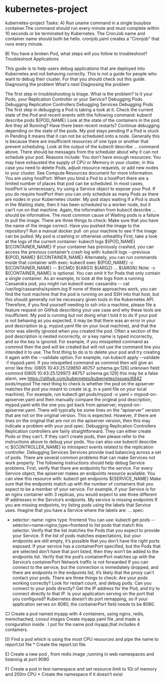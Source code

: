 # kubernetes-project
kubernetes-project
Tasks:
A) Run uname command in a single busybox container.The command should run every minute and must complete within 10 seconds or be terminated by Kubernetes. The CronJob name and container name should both be hello.
cronjob.yaml creates a "Cronjob" that runs every minute.

B) You have a broken Pod, what steps will you follow to troubleshoot?
Troubleshoot Applications

This guide is to help users debug applications that are deployed into Kubernetes and not behaving correctly. This is not a guide for people who want to debug their cluster. For that you should check out this guide.
Diagnosing the problem
What's next
Diagnosing the problem

The first step in troubleshooting is triage. What is the problem? Is it your Pods, your Replication Controller or your Service?
Debugging Pods
Debugging Replication Controllers
Debugging Services
Debugging Pods
The first step in debugging a Pod is taking a look at it. Check the current state of the Pod and recent events with the following command:
kubectl describe pods ${POD_NAME}
Look at the state of the containers in the pod. Are they all Running? Have there been recent restarts?
Continue debugging depending on the state of the pods.
My pod stays pending
If a Pod is stuck in Pending it means that it can not be scheduled onto a node. Generally this is because there are insufficient resources of one type or another that prevent scheduling. Look at the output of the kubectl describe ... command above. There should be messages from the scheduler about why it can not schedule your pod. Reasons include:
You don’t have enough resources: You may have exhausted the supply of CPU or Memory in your cluster, in this case you need to delete Pods, adjust resource requests, or add new nodes to your cluster. See Compute Resources document for more information.
You are using hostPort: When you bind a Pod to a hostPort there are a limited number of places that pod can be scheduled. In most cases, hostPort is unnecessary, try using a Service object to expose your Pod. If you do require hostPort then you can only schedule as many Pods as there are nodes in your Kubernetes cluster.
My pod stays waiting
If a Pod is stuck in the Waiting state, then it has been scheduled to a worker node, but it can’t run on that machine. Again, the information from kubectl describe ... should be informative. The most common cause of Waiting pods is a failure to pull the image. There are three things to check:
Make sure that you have the name of the image correct.
Have you pushed the image to the repository?
Run a manual docker pull <image> on your machine to see if the image can be pulled.
My pod is crashing or otherwise unhealthy
First, take a look at the logs of the current container:
kubectl logs ${POD_NAME} ${CONTAINER_NAME}
If your container has previously crashed, you can access the previous container’s crash log with:
kubectl logs --previous ${POD_NAME} ${CONTAINER_NAME}
Alternately, you can run commands inside that container with exec:
kubectl exec ${POD_NAME} -c ${CONTAINER_NAME} -- ${CMD} ${ARG1} ${ARG2} ... ${ARGN}
Note: -c ${CONTAINER_NAME} is optional. You can omit it for Pods that only contain a single container.
As an example, to look at the logs from a running Cassandra pod, you might run
kubectl exec cassandra -- cat /var/log/cassandra/system.log
If none of these approaches work, you can find the host machine that the pod is running on and SSH into that host, but this should generally not be necessary given tools in the Kubernetes API. Therefore, if you find yourself needing to ssh into a machine, please file a feature request on GitHub describing your use case and why these tools are insufficient.
My pod is running but not doing what I told it to do
If your pod is not behaving as you expected, it may be that there was an error in your pod description (e.g. mypod.yaml file on your local machine), and that the error was silently ignored when you created the pod. Often a section of the pod description is nested incorrectly, or a key name is typed incorrectly, and so the key is ignored. For example, if you misspelled command as commnd then the pod will be created but will not use the command line you intended it to use.
The first thing to do is to delete your pod and try creating it again with the --validate option. For example, run kubectl apply --validate -f mypod.yaml. If you misspelled command as commnd then will give an error like this:
I0805 10:43:25.129850   46757 schema.go:126] unknown field: commnd
I0805 10:43:25.129973   46757 schema.go:129] this may be a false alarm, see https://github.com/kubernetes/kubernetes/issues/6842
pods/mypod
The next thing to check is whether the pod on the apiserver matches the pod you meant to create (e.g. in a yaml file on your local machine). For example, run kubectl get pods/mypod -o yaml > mypod-on-apiserver.yaml and then manually compare the original pod description, mypod.yaml with the one you got back from apiserver, mypod-on-apiserver.yaml. There will typically be some lines on the “apiserver” version that are not on the original version. This is expected. However, if there are lines on the original that are not on the apiserver version, then this may indicate a problem with your pod spec.
Debugging Replication Controllers
Replication controllers are fairly straightforward. They can either create Pods or they can’t. If they can’t create pods, then please refer to the instructions above to debug your pods.
You can also use kubectl describe rc ${CONTROLLER_NAME} to introspect events related to the replication controller.
Debugging Services
Services provide load balancing across a set of pods. There are several common problems that can make Services not work properly. The following instructions should help debug Service problems.
First, verify that there are endpoints for the service. For every Service object, the apiserver makes an endpoints resource available.
You can view this resource with:
kubectl get endpoints ${SERVICE_NAME}
Make sure that the endpoints match up with the number of containers that you expect to be a member of your service. For example, if your Service is for an nginx container with 3 replicas, you would expect to see three different IP addresses in the Service’s endpoints.
My service is missing endpoints
If you are missing endpoints, try listing pods using the labels that Service uses. Imagine that you have a Service where the labels are:
...
spec:
  - selector:
     name: nginx
     type: frontend
You can use:
kubectl get pods --selector=name=nginx,type=frontend
to list pods that match this selector. Verify that the list matches the Pods that you expect to provide your Service.
If the list of pods matches expectations, but your endpoints are still empty, it’s possible that you don’t have the right ports exposed. If your service has a containerPort specified, but the Pods that are selected don’t have that port listed, then they won’t be added to the endpoints list.
Verify that the pod’s containerPort matches up with the Service’s containerPort
Network traffic is not forwarded
If you can connect to the service, but the connection is immediately dropped, and there are endpoints in the endpoints list, it’s likely that the proxy can’t contact your pods.
There are three things to check:
Are your pods working correctly? Look for restart count, and debug pods.
Can you connect to your pods directly? Get the IP address for the Pod, and try to connect directly to that IP.
Is your application serving on the port that you configured? Kubernetes doesn’t do port remapping, so if your application serves on 8080, the containerPort field needs to be 8080.

C) Create a pod named myapp with 4 containers, using nginx, redis, memchached, consul images
Create myapp.yaml file ,and made a coniguration inside . I put for the name pod myapp,that includes 4 containers.

D) Find a pod which is  using the most CPU resources and pipe the name to report.txt file * Create the report.txt file.

E) Create a new pod , from  redis image ,running in web namespaces and listening at port 9090

F) Create a pod in test  namespace and set  resource limit to 1Gi of memory and 200m CPU * Create the namespace if it doesn’t exist
